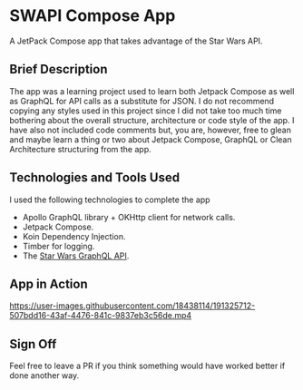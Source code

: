 # SWAPI Compose App
A JetPack Compose app that takes advantage of the Star Wars API.

## Brief Description
The app was a learning project used to learn both Jetpack Compose as well as GraphQL for API calls as a substitute for JSON. I do not recommend copying any styles used in this project since I did not take too much time bothering about the overall structure, architecture or code style of the app. I have also not included code comments but, you are, however, free to glean and maybe learn a thing or two about Jetpack Compose, GraphQL or Clean Architecture structuring from the app. 

## Technologies and Tools Used
I used the following technologies to complete the app
- Apollo GraphQL library + OKHttp client for network calls.
- Jetpack Compose.
- Koin Dependency Injection.
- Timber for logging.
- The [Star Wars GraphQL API](https://studio.apollographql.com/public/star-wars-swapi/explorer?variant=current). 

## App in Action
https://user-images.githubusercontent.com/18438114/191325712-507bdd16-43af-4476-841c-9837eb3c56de.mp4

## Sign Off
Feel free to leave a PR if you think something would have worked better if done another way.
